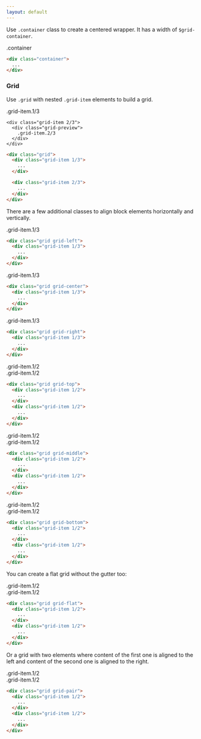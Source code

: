 ```yaml
---
layout: default
---
```


Use `.container` class to create a centered wrapper. It has a width of
`$grid-container`.

<div class="example">
  <div class="container grid-preview">
    .container
  </div>
</div>

```html
<div class="container">
  ...
</div>
```

### Grid

Use `.grid` with nested `.grid-item` elements to build a grid.

<div class="example">
  <div class="grid">
    <div class="grid-item 1/3">
      <div class="grid-preview">
        .grid-item.1/3
      </div>
    </div>

    <div class="grid-item 2/3">
      <div class="grid-preview">
        .grid-item.2/3
      </div>
    </div>
  </div>
</div>

```html
<div class="grid">
  <div class="grid-item 1/3">
    ...
  </div>

  <div class="grid-item 2/3">
    ...
  </div>
</div>
```

There are a few additional classes to align block elements horizontally
and vertically.

<div class="example">
  <div class="grid grid-left">
    <div class="grid-item 1/3">
      <div class="grid-preview">
        .grid-item.1/3
      </div>
    </div>
  </div>
</div>

```html
<div class="grid grid-left">
  <div class="grid-item 1/3">
    ...
  </div>
</div>
```

<div class="example">
  <div class="grid grid-center">
    <div class="grid-item 1/3">
      <div class="grid-preview">
        .grid-item.1/3
      </div>
    </div>
  </div>
</div>

```html
<div class="grid grid-center">
  <div class="grid-item 1/3">
    ...
  </div>
</div>
```

<div class="example">
  <div class="grid grid-right">
    <div class="grid-item 1/3">
      <div class="grid-preview">
        .grid-item.1/3
      </div>
    </div>
  </div>
</div>

```html
<div class="grid grid-right">
  <div class="grid-item 1/3">
    ...
  </div>
</div>
```

<div class="example">
  <div class="grid grid-top">
    <div class="grid-item 1/2">
      <div class="grid-preview grid-preview-large">
        .grid-item.1/2
      </div>
    </div>
    <div class="grid-item 1/2">
      <div class="grid-preview">
        .grid-item.1/2
      </div>
    </div>
  </div>
</div>

```html
<div class="grid grid-top">
  <div class="grid-item 1/2">
    ...
  </div>
  <div class="grid-item 1/2">
    ...
  </div>
</div>
```

<div class="example">
  <div class="grid grid-middle">
    <div class="grid-item 1/2">
      <div class="grid-preview grid-preview-large">
        .grid-item.1/2
      </div>
    </div>
    <div class="grid-item 1/2">
      <div class="grid-preview">
        .grid-item.1/2
      </div>
    </div>
  </div>
</div>

```html
<div class="grid grid-middle">
  <div class="grid-item 1/2">
    ...
  </div>
  <div class="grid-item 1/2">
    ...
  </div>
</div>
```

<div class="example">
  <div class="grid grid-bottom">
    <div class="grid-item 1/2">
      <div class="grid-preview grid-preview-large">
        .grid-item.1/2
      </div>
    </div>
    <div class="grid-item 1/2">
      <div class="grid-preview">
        .grid-item.1/2
      </div>
    </div>
  </div>
</div>

```html
<div class="grid grid-bottom">
  <div class="grid-item 1/2">
    ...
  </div>
  <div class="grid-item 1/2">
    ...
  </div>
</div>
```

You can create a flat grid without the gutter too:

<div class="example">
  <div class="grid grid-flat grid-preview">
    <div class="grid-item 1/2">
      <div class="grid-preview">
        .grid-item.1/2
      </div>
    </div>
    <div class="grid-item 1/2">
      <div class="grid-preview">
        .grid-item.1/2
      </div>
    </div>
  </div>
</div>

```html
<div class="grid grid-flat">
  <div class="grid-item 1/2">
    ...
  </div>
  <div class="grid-item 1/2">
    ...
  </div>
</div>
```

Or a grid with two elements where content of the first one is aligned to the
left and content of the second one is aligned to the right.

<div class="example">
  <div class="grid grid-pair">
    <div class="grid-item 1/2">
      <div class="grid-preview">
        .grid-item.1/2
      </div>
    </div>
    <div class="grid-item 1/2">
      <div class="grid-preview">
        .grid-item.1/2
      </div>
    </div>
  </div>
</div>

```html
<div class="grid grid-pair">
  <div class="grid-item 1/2">
    ...
  </div>
  <div class="grid-item 1/2">
    ...
  </div>
</div>
```
